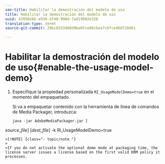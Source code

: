 ```yaml
---
seo-title: Habilitar la demostración del modelo de uso
title: Habilitar la demostración del modelo de uso
uuid: 43930ebb-e936-4f48-990d-7ad19992e326
translation-type: tm+mt
source-git-commit: 29bc8323460d9be0fce66cbea7c6fce46df20d61

---
```



# Habilitar la demostración del modelo de uso{#enable-the-usage-model-demo}

1. Especifique la propiedad personalizada `RI_UsageModelDemo=true` en el momento del empaquetado.

   Si va a empaquetar contenido con la herramienta de línea de comandos de Media Packager, introduzca:

   ```
   java -jar AdobeMediaPackager.jar [
   
<i>source_file</i>] [<i>dest_file</i>] -k RI_UsageModelDemo=true

```
>[!NOTE] {class="- topic/note "}
>
>If you do not activate the optional demo mode at packaging time, the license server issues a license based on the first valid DRM policy it processes.

